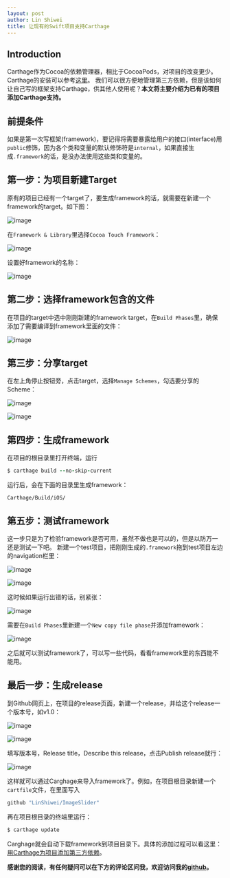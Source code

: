 ```yaml
---
layout: post
author: Lin Shiwei
title: 让现有的Swift项目支持Carthage 
---
```

## Introduction

Carthage作为Cocoa的依赖管理器，相比于CocoaPods，对项目的改变更少。Carthage的安装可以参考[这里](https://github.com/Carthage/Carthage)。
我们可以很方便地管理第三方依赖，但是该如何让自己写的框架支持Carthage，供其他人使用呢？**本文将主要介绍为已有的项目添加Carthage支持。**

## 前提条件
如果是第一次写框架(framework)，要记得将需要暴露给用户的接口(interface)用`public`修饰，因为各个类和变量的默认修饰符是`internal`，如果直接生成`.framework`的话，是没办法使用这些类和变量的。

## 第一步：为项目新建Target
原有的项目已经有一个target了，要生成framework的话，就需要在新建一个framework的target。如下图：

![image](/images/carthageSupport13.png)

在`Framework & Library`里选择`Cocoa Touch Framework`：

![image](/images/carthageSupport12.png)

设置好framework的名称：

![image](/images/carthageSupport11.png)

## 第二步：选择framework包含的文件
在项目的target中选中刚刚新建的framework target，在`Build Phases`里，确保添加了需要编译到framework里面的文件：

![image](/images/carthageSupport10.png)

## 第三步：分享target
在左上角停止按钮旁，点击target，选择`Manage Schemes`，勾选要分享的Scheme：

![image](/images/carthageSupport9.png)

![image](/images/carthageSupport8.png)

## 第四步：生成framework
在项目的根目录里打开终端，运行

```ruby
$ carthage build --no-skip-current
```
运行后，会在下面的目录里生成framework：

```
Carthage/Build/iOS/
```

## 第五步：测试framework
这一步只是为了检验framework是否可用，虽然不做也是可以的，但是以防万一还是测试一下吧。
新建一个test项目，把刚刚生成的`.framework`拖到test项目左边的navigation栏里：

![image](/images/carthageSupport7.png)

![image](/images/carthageSupport6.png)

这时候如果运行出错的话，别紧张：

![image](/images/carthageSupport5.png)

需要在`Build Phases`里新建一个`New copy file phase`并添加framework：

![image](/images/carthageSupport4.png)

之后就可以测试framework了，可以写一些代码，看看framework里的东西能不能用。

## 最后一步：生成release
到Github网页上，在项目的release页面，新建一个release，并给这个release一个版本号，如v1.0：

![image](/images/carthageSupport3.png)

![image](/images/carthageSupport2.png)

填写版本号，Release title，Describe this release，点击Publish release就行：

![image](/images/carthageSupport1.png)

这样就可以通过Carghage来导入framework了。例如，在项目根目录新建一个`cartfile`文件，在里面写入

```ruby
github "LinShiwei/ImageSlider"
```
再在项目根目录的终端里运行：

```ruby
$ carthage update
```
Carghage就会自动下载framework到项目目录下。具体的添加过程可以看这里：[用Carthage为项目添加第三方依赖]()。

**感谢您的阅读，有任何疑问可以在下方的评论区问我，欢迎访问我的[github](https://github.com/LinShiwei)。**


